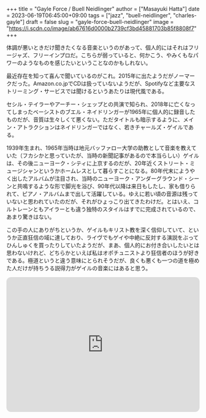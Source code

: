 +++
title = "Gayle Force / Buell Neidlinger"
author = ["Masayuki Hatta"]
date = 2023-06-19T06:45:00+09:00
tags = ["jazz", "buell-neidlinger", "charles-gayle"]
draft = false
slug = "gayle-force-buell-neidlinger"
image = "https://i.scdn.co/image/ab67616d0000b2739cf3bd45881703b85f8808f7"
+++

体調が悪いときだけ聞きたくなる音楽というのがあって、個人的にはそれはフリージャズ、フリーインプロだ。こちらが弱っていると、何かこう、やみくもなパワーのようなものを感じたいということなのかもしれない。

最近存在を知って喜んで聞いているのがこれ。2015年に出たようだがノーマークだった。Amazon.co.jpでCDは扱っていないようだが、Spotifyなど主要なストリーミング・サービスでは聞けるというあたりは現代風である。

セシル・テイラーやアーチー・シェップとの共演で知られ、2018年に亡くなってしまったベーシストのブエル・ネイドリンガーが1965年に個人的に録音したものだが、音質は生々しくて悪くない。ただタイトルも暗示するように、メイン・アトラクションはネイドリンガーではなく、若きチャールズ・ゲイルである。

1939年生まれ、1965年当時は地元バッファロー大学の助教として音楽を教えていた（フカシかと思っていたが、当時の新聞記事があるので本当らしい）ゲイルは、その後ニューヨーク・シティに上京するのだが、20年近くストリート・ミュージシャンというかホームレスとして暮らすことになる。80年代末にようやく出したアルバムが注目され、当時のニューヨーク・アンダーグラウンド・シーンと共鳴するような形で脚光を浴び、90年代以降は来日もしたし、家も借りられて、ピアノ・アルバムまで出して活躍している。ゆえに若い頃の音源は残っていないと思われていたのだが、それがひょっこり出てきたわけだ。とはいえ、コルトレーンともアイラーとも違う独特のスタイルはすでに完成されているので、あまり驚きはない。

この手の人にありがちというか、ゲイルもキリスト教を深く信仰していて、というか正直狂信の域に達しており、ライヴでもゲイや中絶に反対する演説をぶってひんしゅくを買ったりしていたようだが、まあ、個人的にお付き合いしたいとは思わないけれど、どちらかといえば私はオポチュニストより狂信者のほうが好きである。極道というと違う意味にとられそうだが、良くも悪くも一つの道を極めた人だけが持ちうる説得力がゲイルの音楽にはあると思う。

<iframe style="border-radius:12px" src="https://open.spotify.com/embed/album/6fBFeAK4m1WgHkZiIMU648?utm_source=generator" width="100%" height="352" frameBorder="0" allowfullscreen="" allow="autoplay; clipboard-write; encrypted-media; fullscreen; picture-in-picture" loading="lazy"></iframe>
